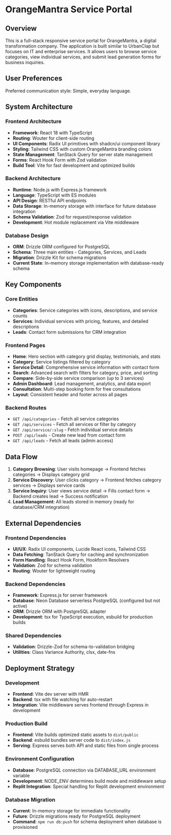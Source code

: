 # OrangeMantra Service Portal

## Overview

This is a full-stack responsive service portal for OrangeMantra, a digital transformation company. The application is built similar to UrbanClap but focuses on IT and enterprise services. It allows users to browse service categories, view individual services, and submit lead generation forms for business inquiries.

## User Preferences

Preferred communication style: Simple, everyday language.

## System Architecture

### Frontend Architecture
- **Framework**: React 18 with TypeScript
- **Routing**: Wouter for client-side routing
- **UI Components**: Radix UI primitives with shadcn/ui component library
- **Styling**: Tailwind CSS with custom OrangeMantra branding colors
- **State Management**: TanStack Query for server state management
- **Forms**: React Hook Form with Zod validation
- **Build Tool**: Vite for fast development and optimized builds

### Backend Architecture
- **Runtime**: Node.js with Express.js framework
- **Language**: TypeScript with ES modules
- **API Design**: RESTful API endpoints
- **Data Storage**: In-memory storage with interface for future database integration
- **Schema Validation**: Zod for request/response validation
- **Development**: Hot module replacement via Vite middleware

### Database Design
- **ORM**: Drizzle ORM configured for PostgreSQL
- **Schema**: Three main entities - Categories, Services, and Leads
- **Migration**: Drizzle Kit for schema migrations
- **Current State**: In-memory storage implementation with database-ready schema

## Key Components

### Core Entities
- **Categories**: Service categories with icons, descriptions, and service counts
- **Services**: Individual services with pricing, features, and detailed descriptions
- **Leads**: Contact form submissions for CRM integration

### Frontend Pages
- **Home**: Hero section with category grid display, testimonials, and stats
- **Category**: Service listings filtered by category
- **Service Detail**: Comprehensive service information with contact form
- **Search**: Advanced search with filters for category, price, and sorting
- **Compare**: Side-by-side service comparison (up to 3 services)
- **Admin Dashboard**: Lead management, analytics, and data export
- **Consultation**: Multi-step booking form for free consultations
- **Layout**: Consistent header and footer across all pages

### Backend Routes
- `GET /api/categories` - Fetch all service categories
- `GET /api/services` - Fetch all services or filter by category
- `GET /api/service/:slug` - Fetch individual service details
- `POST /api/leads` - Create new lead from contact form
- `GET /api/leads` - Fetch all leads (admin access)

## Data Flow

1. **Category Browsing**: User visits homepage → Frontend fetches categories → Displays category grid
2. **Service Discovery**: User clicks category → Frontend fetches category services → Displays service cards
3. **Service Inquiry**: User views service detail → Fills contact form → Backend creates lead → Success notification
4. **Lead Management**: All leads stored in memory (ready for database/CRM integration)

## External Dependencies

### Frontend Dependencies
- **UI/UX**: Radix UI components, Lucide React icons, Tailwind CSS
- **Data Fetching**: TanStack Query for caching and synchronization
- **Form Handling**: React Hook Form, Hookform Resolvers
- **Validation**: Zod for schema validation
- **Routing**: Wouter for lightweight routing

### Backend Dependencies
- **Framework**: Express.js for server framework
- **Database**: Neon Database serverless PostgreSQL (configured but not active)
- **ORM**: Drizzle ORM with PostgreSQL adapter
- **Development**: tsx for TypeScript execution, esbuild for production builds

### Shared Dependencies
- **Validation**: Drizzle-Zod for schema-to-validation bridging
- **Utilities**: Class Variance Authority, clsx, date-fns

## Deployment Strategy

### Development
- **Frontend**: Vite dev server with HMR
- **Backend**: tsx with file watching for auto-restart
- **Integration**: Vite middleware serves frontend through Express in development

### Production Build
- **Frontend**: Vite builds optimized static assets to `dist/public`
- **Backend**: esbuild bundles server code to `dist/index.js`
- **Serving**: Express serves both API and static files from single process

### Environment Configuration
- **Database**: PostgreSQL connection via DATABASE_URL environment variable
- **Development**: NODE_ENV determines build mode and middleware setup
- **Replit Integration**: Special handling for Replit development environment

### Database Migration
- **Current**: In-memory storage for immediate functionality
- **Future**: Drizzle migrations ready for PostgreSQL deployment
- **Command**: `npm run db:push` for schema deployment when database is provisioned